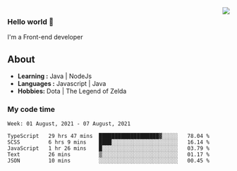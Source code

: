 <img align='right' src="https://github-readme-stats.vercel.app/api?username=jumodada&show_icons=true&theme=vue">

### Hello world 👋

I'm a Front-end developer 
    
## About
-  **Learning :** Java | NodeJs
-  **Languages :** Javascript | Java
-  **Hobbies:** Dota | The Legend of Zelda

### My code time

<!--START_SECTION:waka-->
```text
Week: 01 August, 2021 - 07 August, 2021

TypeScript   29 hrs 47 mins  ███████████████████▓░░░░░   78.04 % 
SCSS         6 hrs 9 mins    ████░░░░░░░░░░░░░░░░░░░░░   16.14 % 
JavaScript   1 hr 26 mins    █░░░░░░░░░░░░░░░░░░░░░░░░   03.79 % 
Text         26 mins         ▒░░░░░░░░░░░░░░░░░░░░░░░░   01.17 % 
JSON         10 mins         ░░░░░░░░░░░░░░░░░░░░░░░░░   00.45 % 
```
<!--END_SECTION:waka-->
